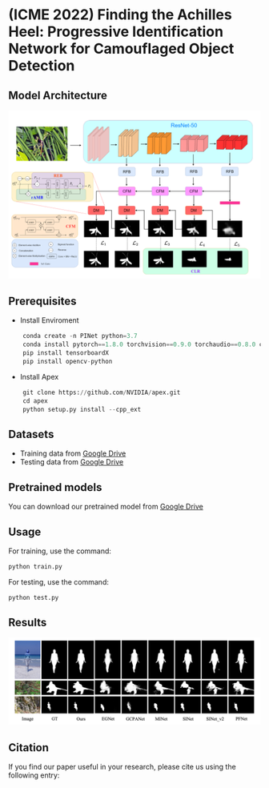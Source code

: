 # (ICME 2022) Finding the Achilles Heel: Progressive Identification Network for Camouflaged Object Detection

## Model Architecture

![PINet](./Model.png)

## Prerequisites

- Install Enviroment

```python
    conda create -n PINet python=3.7
    conda install pytorch==1.8.0 torchvision==0.9.0 torchaudio==0.8.0 cudatoolkit=11.1 -c pytorch -c conda-forge
    pip install tensorboardX
    pip install opencv-python
```

- Install Apex

```python
    git clone https://github.com/NVIDIA/apex.git
    cd apex
    python setup.py install --cpp_ext
```

## Datasets

- Training data from [Google Drive](https://drive.google.com/drive/folders/1SsRdMheybUO65RL9eROt9nC08ua0suQ3?usp=sharing)
- Testing data from [Google Drive](https://drive.google.com/drive/folders/1_AKpiW8NRAjgdCpWSL6YhgzRVL1-1P7S?usp=sharing)

## Pretrained models

You can download our pretrained model from [Google Drive](https://drive.google.com/drive/folders/1w4reynES2c8tGhoKOIG3jg1Ps_8XpC_p?usp=sharing)

## Usage

For training, use the command:

```python
python train.py
```

For testing, use the command:

```python
python test.py
```

## Results

![Results](./Result.png)

## Citation

If you find our paper useful in your research, please cite us using the following entry:
